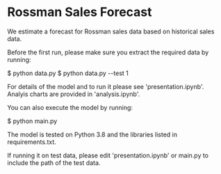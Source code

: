 # Rossman Sales Forecast

We estimate a forecast for Rossman sales data based on historical sales data.

Before the first run, please make sure you extract the required data by running:

$ python data.py
$ python data.py --test 1

For details of the model and to run it please see 'presentation.ipynb'. Analyis
charts are provided in 'analysis.ipynb'.

You can also execute the model by running:

$ python main.py

The model is tested on Python 3.8 and the libraries listed in requirements.txt.

If running it on test data, please edit 'presentation.ipynb' or main.py to
include the path of the test data.